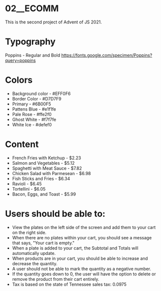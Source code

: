 # 02__ECOMM

This is the second project of Advent of JS 2021.

# Typography

Poppins - Regular and Bold
https://fonts.google.com/specimen/Poppins?query=poppins

# Colors

- Background color - #EFF0F6
- Border Color - #D7D7F9
- Primary - #6B00F5
- Pattens Blue - #e1f1fe
- Pale Rose - #ffe2f0
- Ghost White - #f7f7fe
- White Ice - #defef0

# Content

- French Fries with Ketchup - $2.23
- Salmon and Vegetables - $5.12
- Spaghetti with Meat Sauce - $7.82
- Chicken Salad with Parmesean - $6.98
- Fish Sticks and Fries - $6.34
- Ravioli - $6.45
- Tortellini - $6.05
- Bacon, Eggs, and Toast - $5.99

# Users should be able to:

- View the plates on the left side of the screen and add them to your cart on the right side.
- When there are no plates within your cart, you should see a message that says, "Your cart is empty."
- When a plate is added to your cart, the Subtotal and Totals will automatically update.
- When products are in your cart, you should be able to increase and decrease the quantity.
- A user should not be able to mark the quantity as a negative number.
- If the quantity goes down to 0, the user will have the option to delete or remove the product from their cart entirely.
- Tax is based on the state of Tennessee sales tax: 0.0975
